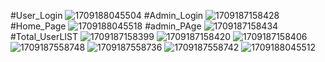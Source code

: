 #User_Login
![1709188045504](https://github.com/ANONDO1250/Health_Care_Management_Online/assets/96665428/33ed21aa-1e22-4ae0-b812-c9c6a412da59)
#Admin_Login
![1709187158428](https://github.com/ANONDO1250/Health_Care_Management_Online/assets/96665428/8f491b45-7edb-40ca-8de7-4e26294d5632)
#Home_Page
![1709188045518](https://github.com/ANONDO1250/Health_Care_Management_Online/assets/96665428/71a0811e-ba61-4cd5-b694-17c6f8bc91dd)
#admin_PAge
![1709187158434](https://github.com/ANONDO1250/Health_Care_Management_Online/assets/96665428/4fe17390-b15b-42da-a9f1-cc7254c81379)
#Total_UserLIST
![1709187158399](https://github.com/ANONDO1250/Health_Care_Management_Online/assets/96665428/f3e8a500-7bbe-48b5-8382-966c86e80a60)
![1709187158420](https://github.com/ANONDO1250/Health_Care_Management_Online/assets/96665428/250d478a-e173-4f6d-a7a3-69afa91ce1d7)
![1709187158406](https://github.com/ANONDO1250/Health_Care_Management_Online/assets/96665428/c6b16123-f5ca-42c9-97f5-c4ed0f113365)
![1709187558748](https://github.com/ANONDO1250/Health_Care_Management_Online/assets/96665428/357bb750-73b1-4e27-8fa5-5b85154fe898)
![1709187558736](https://github.com/ANONDO1250/Health_Care_Management_Online/assets/96665428/46743894-3c07-4b13-9bea-b1a8bad3f5f0)
![1709187558742](https://github.com/ANONDO1250/Health_Care_Management_Online/assets/96665428/91832bbc-320b-419e-b47c-a75151f7b33b)
![1709188045512](https://github.com/ANONDO1250/Health_Care_Management_Online/assets/96665428/e56f080c-d8f6-46ff-ad0f-70ec303bd026)

